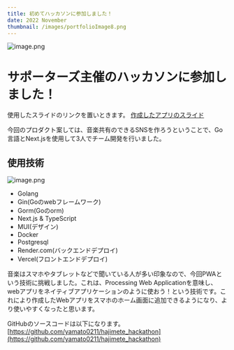 ```yaml
---
title: 初めてハッカソンに参加しました！
date: 2022 November
thumbnail: /images/portfolioImage8.png
---
```


![image.png](https://qiita-image-store.s3.ap-northeast-1.amazonaws.com/0/2086809/099eba46-a081-cdee-f739-0ceef02bcd9e.png)

# サポーターズ主催のハッカソンに参加しました！

使用したスライドのリンクを置いときます。
[作成したアプリのスライド](https://docs.google.com/presentation/d/1qvjIvmtpalaaa20JIKKlsPhR_h6dUfqfCLn6k9wYZHM/edit#slide=id.gc6f80d1ff_0_0)

今回のプロダクト案しては、音楽共有のできるSNSを作ろうということで、Go言語とNext.jsを使用して3人でチーム開発を行いました。

## 使用技術

![image.png](https://qiita-image-store.s3.ap-northeast-1.amazonaws.com/0/2086809/4425cc80-27ab-2637-6e48-2dc13086ec61.png)


- Golang 
- Gin(Goのwebフレームワーク)
- Gorm(Goのorm)
- Next.js & TypeScript
- MUI(デザイン)
- Docker
- Postgresql
- Render.com(バックエンドデプロイ)
- Vercel(フロントエンドデプロイ)

音楽はスマホやタブレットなどで聞いている人が多い印象なので、今回PWAという技術に挑戦しました。これは、Processing Web Applicationを意味し、webアプリをネイティブアプリケーションのように使おう！という技術です。これにより作成したWebアプリをスマホのホーム画面に追加できるようになり、より使いやすくなったと思います。


GitHubのソースコードは以下になります。
[https://github.com/yamato0211/hajimete_hackathon](https://github.com/yamato0211/hajimete_hackathon)